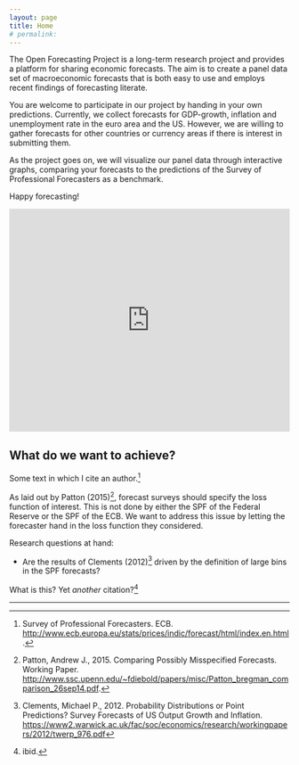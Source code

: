 ```yaml
---
layout: page
title: Home
# permalink: 
---
```


The Open Forecasting Project is a long-term research project and provides a platform for sharing economic forecasts. The aim is to create a panel data set of macroeconomic forecasts that is both easy to use and employs recent findings of forecasting literate. 

You are welcome to participate in our project by handing in your own predictions. Currently, we collect forecasts for GDP-growth, inflation and unemployment rate in the euro area and the US. However, we are willing to gather forecasts for other countries or currency areas if there is interest in submitting them.

As the project goes on, we will visualize our panel data through interactive graphs, comparing your forecasts to the predictions of the Survey of Professional Forecasters as a benchmark.

Happy forecasting!

<div class="embed-container">
<iframe id="example1" src="http://open-fp.onnokleen.de:3838/onno/frontpage/" style="border: none; width: 100%; height: 400px" frameborder="0"></iframe>
</div>

## What do we want to achieve? 

Some text in which I cite an author.[^fn1]

As laid out by Patton (2015)[^fn2], forecast surveys should specify the loss function of interest. This is not done by either the SPF of the Federal Reserve or the SPF of the ECB. We want to address this issue by letting the forecaster hand in the loss function they considered.

Research questions at hand:

* Are the results of Clements (2012)[^fn4] driven by the definition of large bins in the SPF forecasts?

What is this? Yet *another* citation?[^fn3]

***

[^fn1]:Survey of Professional Forecasters. ECB. <http://www.ecb.europa.eu/stats/prices/indic/forecast/html/index.en.html>.

[^fn2]: Patton, Andrew J., 2015. Comparing Possibly Misspecified Forecasts. Working Paper. <http://www.ssc.upenn.edu/~fdiebold/papers/misc/Patton_bregman_comparison_26sep14.pdf>.

[^fn3]: ibid.

[^fn4]: Clements, Michael P., 2012. Probability Distributions or Point Predictions? Survey Forecasts of US Output Growth and Inflation. <https://www2.warwick.ac.uk/fac/soc/economics/research/workingpapers/2012/twerp_976.pdf>